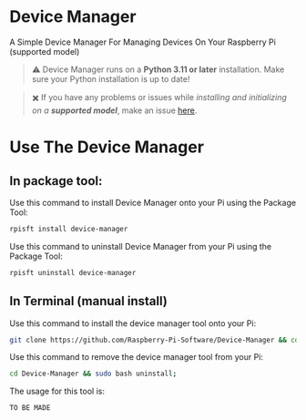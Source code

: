 # Device Manager
A Simple Device Manager For Managing Devices On Your Raspberry Pi (supported model)
> ⚠️ Device Manager runs on a **Python 3.11 or later** installation. Make sure your Python installation is up to date!

> ✖️ If you have any problems or issues while *installing and initializing on a **supported model***, make an issue [here](https://github.com/Raspberry-Pi-Software/Device-Manager/issues).

# Use The Device Manager
## In package tool:
Use this command to install Device Manager onto your Pi using the Package Tool:
```bash
rpisft install device-manager
```
Use this command to uninstall Device Manager from your Pi using the Package Tool:
```bash
rpisft uninstall device-manager
```
## In Terminal (manual install)
Use this command to install the device manager tool onto your Pi:
```bash
git clone https://github.com/Raspberry-Pi-Software/Device-Manager && cd Device-Manager && sudo bash post-install;
```
Use this command to remove the device manager tool from your Pi:
```bash
cd Device-Manager && sudo bash uninstall;
```
The usage for this tool is:
```bash
TO BE MADE
```
